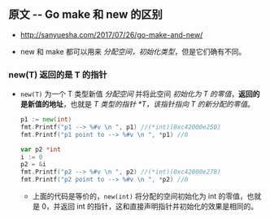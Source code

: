 ## 原文 -- Go make 和 new 的区别
* http://sanyuesha.com/2017/07/26/go-make-and-new/

* new 和 make 都可以用来 _分配空间，初始化类型_，但是它们确有不同。

### new(T) 返回的是 T 的指针
* `new(T)` 为一个 T 类型新值 _分配空间_ 并将此空间 _初始化为 T 的零值_，__返回的是新值的地址__，也就是 _T 类型的指针 *T，该指针指向 T 的新分配的零值_。
    ```go
    p1 := new(int)
    fmt.Printf("p1 --> %#v \n ", p1) //(*int)(0xc42000e250) 
    fmt.Printf("p1 point to --> %#v \n ", *p1) //0

    var p2 *int
    i := 0
    p2 = &i
    fmt.Printf("p2 --> %#v \n ", p2) //(*int)(0xc42000e278) 
    fmt.Printf("p2 point to --> %#v \n ", *p2) //0
    ```

    * 上面的代码是等价的，`new(int)` 将分配的空间初始化为 int 的零值，也就是 0，并返回 int 的指针，这和直接声明指针并初始化的效果是相同的。

